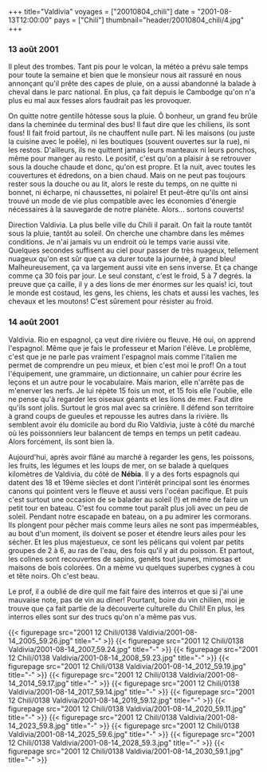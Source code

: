 +++
title="Valdivia"
voyages = ["20010804_chili"]
date = "2001-08-13T12:00:00"
pays = ["Chili"]
thumbnail="header/20010804_chili/4.jpg"
+++
### 13 août 2001

Il pleut des trombes. Tant pis pour le volcan, la météo a prévu sale temps 
pour toute la semaine et bien que le monsieur nous ait rassuré en nous annonçant 
qu'il prête des capes de pluie, on a aussi abandonné la balade à cheval dans 
le parc national. En plus, ça fait depuis le Cambodge qu'on n'a plus eu mal 
aux fesses alors faudrait pas les provoquer. 

On quitte notre gentille hôtesse sous la pluie. Ô bonheur, un grand feu brûle 
dans la cheminée du terminal des bus! Il faut dire que les chiliens, ils sont 
fous! Il fait froid partout, ils ne chauffent nulle part. Ni les maisons (ou 
juste la cuisine avec le poêle), ni les boutiques (souvent ouvertes sur la rue), 
ni les restos. D'ailleurs, ils ne quittent jamais leurs manteaux ni leurs ponchos, 
même pour manger au resto. Le positif, c'est qu'on a plaisir à se retrouver 
sous la douche chaude et donc, qu'on est propre. Et la nuit, avec toutes les 
couvertures et édredons, on a bien chaud. Mais on ne peut pas toujours rester 
sous la douche ou au lit, alors le reste du temps, on ne quitte ni bonnet, ni 
écharpe, ni chaussettes, ni polaire! Et peut-être qu'ils ont ainsi trouvé un 
mode de vie plus compatible avec les économies d'énergie nécessaires à la sauvegarde 
de notre planète. Alors... sortons couverts! 

 Direction Valdivia. La plus belle ville du Chili il parait. On fait la route 
tantôt sous la pluie, tantôt au soleil. On cherche une chambre dans les mêmes 
conditions. Je n'ai jamais vu un endroit où le temps varie aussi vite. Quelques 
secondes suffisent au ciel pour passer de très nuageux, tellement nuageux qu'on 
est sûr que ça va durer toute la journée, à grand bleu! Malheureusement, ça 
va largement aussi vite en sens inverse. Et ça change comme ça 30 fois par jour. 
Le seul constant, c'est le froid, 5 à 7 degrés. la preuve que ça caille, il 
y a des lions de mer énormes sur les quais! ici, tout le monde est costaud, 
les gens, les chiens, les chats et aussi les vaches, les chevaux et les moutons! 
C'est sûrement pour résister au froid. 

### 14 août 2001

Valdivia. Rio en espagnol, ça veut dire rivière ou fleuve. Hé oui, on apprend 
l'espagnol. Même que je fais le professeur et Marion l'élève. Le problème, c'est 
que je ne parle pas vraiment l'espagnol mais comme l'italien me permet de comprendre 
un peu mieux, et bien c'est moi le prof! On a tout l'équipement, une grammaire, 
un dictionnaire, un cahier pour écrire les leçons et un autre pour le vocabulaire. 
Mais marion, elle n'arrête pas de m'enerver les nerfs. Je lui répète 15 fois 
un mot, et 15 fois elle l'oublie, elle ne pense qu'à regarder les oiseaux géants 
et les lions de mer. Faut dire qu'ils sont jolis. Surtout le gros mal avec sa 
crinière. Il défend son territoire à grand coups de gueules et repousse les 
autres dans la rivière. Ils semblent avoir élu domicile au bord du Rio Valdivia, 
juste à côté du marché où les poissonniers leur balancent de temps en temps 
un petit cadeau. Alors forcément, ils sont bien là.

Aujourd'hui, après avoir flâné au marché à regarder les gens, les poissons, 
les fruits, les légumes et les loups de mer, on se balade à quelques kilomètres 
de Valdivia, du côté de <b>Nébia</b>. Il y a des forts espagnols qui datent 
des 18 et 19ème siècles et dont l'intérêt principal sont les énormes canons 
qui pointent vers le fleuve et aussi vers l'océan pacifique. Et puis c'est surtout 
une occasion de se balader au soleil (!) et même de faire un petit tour en bateau. 
C'est fou comme tout paraît plus joli avec un peu de soleil. Pendant notre escapade 
en bateau, on a pu admirer les cormorans. Ils plongent pour pêcher mais comme 
leurs ailes ne sont pas imperméables, au bout d'un moment, ils doivent se poser 
et étendre leurs ailes pour les sécher. Et les plus majestueux, ce sont les 
pélicans qui volent par petits groupes de 2 à 6, au ras de l'eau, des fois qu'il 
y ait du poisson. Et partout, les colines sont recouvertes de sapins, genêts 
tout jaunes, mimosas et maisons de bois colorées. On a mème vu quelques superbes 
cygnes à cou et tête noirs. Oh c'est beau.

Le prof, il a oublié de dire quìl me fait faire des interros et que si j'ai 
une mauvaise note, pas de vin au dîner! Pourtant, boire du vin chilien, moi 
je trouve que ça fait partie de la découverte culturelle du Chili! En plus, 
les interros elles sont sur des trucs qu'on n'a même pas vus.


{{< figurepage src="2001 12 Chili/0138 Valdivia/2001-08-14_2005_59.26.jpg" title="-"  >}}
{{< figurepage src="2001 12 Chili/0138 Valdivia/2001-08-14_2007_59.24.jpg" title="-"  >}}
{{< figurepage src="2001 12 Chili/0138 Valdivia/2001-08-14_2008_59.23.jpg" title="-"  >}}
{{< figurepage src="2001 12 Chili/0138 Valdivia/2001-08-14_2012_59.19.jpg" title="-"  >}}
{{< figurepage src="2001 12 Chili/0138 Valdivia/2001-08-14_2014_59.17.jpg" title="-"  >}}
{{< figurepage src="2001 12 Chili/0138 Valdivia/2001-08-14_2017_59.14.jpg" title="-"  >}}
{{< figurepage src="2001 12 Chili/0138 Valdivia/2001-08-14_2019_59.12.jpg" title="-"  >}}
{{< figurepage src="2001 12 Chili/0138 Valdivia/2001-08-14_2020_59.11.jpg" title="-"  >}}
{{< figurepage src="2001 12 Chili/0138 Valdivia/2001-08-14_2023_59.8.jpg" title="-"  >}}
{{< figurepage src="2001 12 Chili/0138 Valdivia/2001-08-14_2025_59.6.jpg" title="-"  >}}
{{< figurepage src="2001 12 Chili/0138 Valdivia/2001-08-14_2028_59.3.jpg" title="-"  >}}
{{< figurepage src="2001 12 Chili/0138 Valdivia/2001-08-14_2030_59.1.jpg" title="-"  >}}



